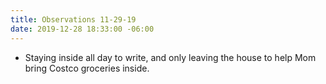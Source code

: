 ```yaml
---
title: Observations 11-29-19
date: 2019-12-28 18:33:00 -06:00
---
```


- Staying inside all day to write, and only leaving the house to help Mom bring Costco groceries inside.